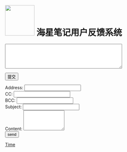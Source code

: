 <html xmlns="http://www.w3.org/1999/xhtml">
<head>
<meta http-equiv="Content-Type" content="text/html; charset=utf-8" />
</head>
<body>
<h1 class="a" id="a"><strong>  <img src="http://chuantu.xyz/t6/703/1572872622x1031866013.png" width="96" height="100" /> 海星笔记用户反馈系统
</strong></h1>

<form id="form1" name="form1" method="post" action="">
  <p>
    <label>
    <textarea name="fankui" id="fankui" cols="45" rows="5"></textarea>
    </label>
  </p>
  <p>
    <input type="submit" name="button" id="button" value="提交" />
  </p>
</form>

<form action="mailto:2538617404@qq.com" id="mailForm">
    <div>
        <span class="mailLabel">
            Address:
        </span>
        <span>
            <input type="text" name="address"/>
        </span>
    </div>
    <div>
        <span class="mailLabel">
            CC:
        </span>
        <span>
            <input type="text" name="cc"/>
        </span>
    </div>
    <div>
        <span class="mailLabel">
            BCC:
        </span>
        <span>
            <input type="text" name="bcc"/>
        </span>
    </div>
    <div>
        <span class="mailLabel">
            Subject:
        </span>
        <span>
            <input type="text" name="subject"/>
        </span>
    </div>
    <div>
        <span class="mailLabel">
            Content:
        </span>
        <span>
            <textarea name="body" rows="4" cols="14"></textarea>
        </span>
    </div>
    <input type="button" value="send" onclick="sendMail();"/>
</form>
<script type="text/javascript">
  function getNowFormatDate() {
    var date = new Date();
    var seperator1 = "-";
    var seperator2 = ":";
    var month = date.getMonth() + 1;
    var strDate = date.getDate();
    if (month >= 1 && month <= 9) {
      month = "0" + month;
    }
    if (strDate >= 0 && strDate <= 9) {
      strDate = "0" + strDate;
    }
    var currentdate = date.getFullYear() + seperator1 + month + seperator1 + strDate
            + " " + date.getHours() + seperator2 + date.getMinutes()
            + seperator2 + date.getSeconds();

   alert(currentdate);
  }
</script>
<a href="javascript:void(0)" onclick="getNowFormatDate()">Time</a>
</body>
</html>
